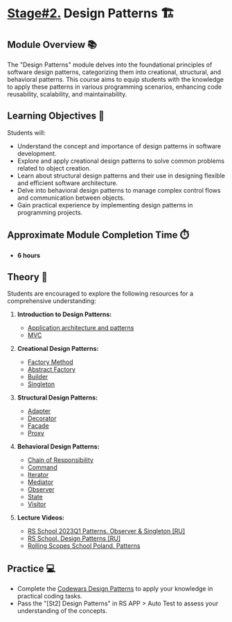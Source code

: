 # [Stage#2.](../../) Design Patterns 🏗️

## Module Overview 📚

The "Design Patterns" module delves into the foundational principles of software design patterns, categorizing them into creational, structural, and behavioral patterns. This course aims to equip students with the knowledge to apply these patterns in various programming scenarios, enhancing code reusability, scalability, and maintainability.

## Learning Objectives 🎯

Students will:

- Understand the concept and importance of design patterns in software development.
- Explore and apply creational design patterns to solve common problems related to object creation.
- Learn about structural design patterns and their use in designing flexible and efficient software architecture.
- Delve into behavioral design patterns to manage complex control flows and communication between objects.
- Gain practical experience by implementing design patterns in programming projects.

## Approximate Module Completion Time ⏱️

- **6 hours**

## Theory 📖

Students are encouraged to explore the following resources for a comprehensive understanding:

1. **Introduction to Design Patterns:**

   - [Application architecture and patterns](https://doka.guide/tools/architecture-and-design-patterns/)
   - [MVC](https://doka.guide/tools/architecture-mvc/)

2. **Creational Design Patterns:**

   - [Factory Method](https://refactoring.guru/design-patterns/factory-method)
   - [Abstract Factory](https://refactoring.guru/design-patterns/abstract-factory)
   - [Builder](https://refactoring.guru/design-patterns/builder)
   - [Singleton](https://refactoring.guru/design-patterns/singleton)

3. **Structural Design Patterns:**

   - [Adapter](https://refactoring.guru/design-patterns/adapter)
   - [Decorator](https://refactoring.guru/design-patterns/decorator)
   - [Facade](https://refactoring.guru/design-patterns/facade)
   - [Proxy](https://refactoring.guru/design-patterns/proxy)

4. **Behavioral Design Patterns:**

   - [Chain of Responsibility](https://refactoring.guru/design-patterns/chain-of-responsibility)
   - [Command](https://refactoring.guru/design-patterns/command)
   - [Iterator](https://refactoring.guru/design-patterns/iterator)
   - [Mediator](https://refactoring.guru/design-patterns/mediator)
   - [Observer](https://refactoring.guru/design-patterns/observer)
   - [State](https://refactoring.guru/design-patterns/state)
   - [Visitor](https://refactoring.guru/design-patterns/visitor)

5. **Lecture Videos:**
   - [RS School 2023Q1 Patterns. Observer & Singleton [RU]](https://youtu.be/kYimHN772U8)
   - [RS School. Design Patterns [RU]](https://www.youtube.com/watch?v=pH7LauSInc8)
   - [Rolling Scopes School Poland. Patterns](https://youtu.be/ZRJG7EITTd8)

## Practice 💻

- Complete the [Codewars Design Patterns](https://github.com/rolling-scopes-school/tasks/blob/master/tasks/codewars/Codewars-2022Q1-DP.md) to apply your knowledge in practical coding tasks.
- Pass the "[St2] Design Patterns" in RS APP > Auto Test to assess your understanding of the concepts.
